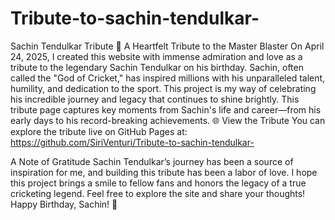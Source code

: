 # Tribute-to-sachin-tendulkar-
Sachin Tendulkar Tribute 🌟
A Heartfelt Tribute to the Master Blaster
On April 24, 2025, I created this website with immense admiration and love as a tribute to the legendary Sachin Tendulkar on his birthday. Sachin, often called the "God of Cricket," has inspired millions with his unparalleled talent, humility, and dedication to the sport. This project is my way of celebrating his incredible journey and legacy that continues to shine brightly.
This tribute page captures key moments from Sachin's life and career—from his early days to his record-breaking achievements.
🌐 View the Tribute
You can explore the tribute live on GitHub Pages at:
https://github.com/SiriVenturi/Tribute-to-sachin-tendulkar-

A Note of Gratitude
Sachin Tendulkar’s journey has been a source of inspiration for me, and building this tribute has been a labor of love. I hope this project brings a smile to fellow fans and honors the legacy of a true cricketing legend. Feel free to explore the site and share your thoughts!
Happy Birthday, Sachin! 🏏


